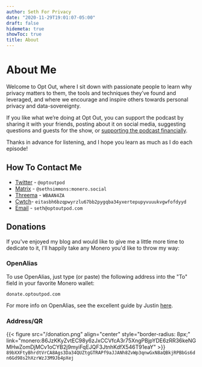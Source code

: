 ```yaml
---
author: Seth For Privacy
date: "2020-11-29T19:01:07-05:00"
draft: false
hidemeta: true
showToc: true
title: About
---
```


# About Me

Welcome to Opt Out, where I sit down with passionate people to learn why privacy matters to them, the tools and techniques they’ve found and leveraged, and where we encourage and inspire others towards personal privacy and data-sovereignty.

If you like what we’re doing at Opt Out, you can support the podcast by sharing it with your friends, posting about it on social media, suggesting questions and guests for the show, or [supporting the podcast financially](#donations).

Thanks in advance for listening, and I hope you learn as much as I do each episode!

## How To Contact Me  

- [Twitter](https://twitter.com/optoutpod) - `@optoutpod`  
- [Matrix](https://matrix.to/#/@sethsimmons:monero.social) - `@sethsimmons:monero.social`  
- [Threema](https://threema.id/WBAAN4ZA) - `WBAAN4ZA`  
- [Cwtch](https://cwtch.im/)- `eitasbh6bzqpwyrzlu67bb2pygqba34yxertepupyvuuukvgwfofdyyd`  
- [Email](mailto:seth@optoutpod.com) - `seth@optoutpod.com`

## Donations

If you've enjoyed my blog and would like to give me a little more time to dedicate to it, I'll happily take any Monero you'd like to throw my way:

### OpenAlias

To use OpenAlias, just type (or paste) the following address into the "To" field in your favorite Monero wallet:

`donate.optoutpod.com`  

For more info on OpenAlias, see the excellent guide by Justin [here](https://medium.com/@JEhrenhofer/openalias-the-best-cryptocurrency-wallet-feature-youve-never-heard-of-bbf4a991d0a8).

### Address/QR

{{< figure src="/donation.png" align="center" style="border-radius: 8px;" link="monero:86JzKKyZvtEC98y6zJxCCVfcA3r75XngPBjpYDE6zRR36keNGMHwZomDjMCv1oCYB2j9myiFqEJQF3JtnhKdfX546T91eaY" >}}
`89bXXFtyBhrdtVrCA8Ags3Da34QUZtgGTRAPf9aJJANh8ZvWp3qnwGxN8aQBkjRPBbGs6dn6Gd98s2hXzrWzJ3M9Jb4pXej`
